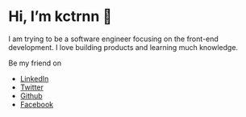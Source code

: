 # Hi, I’m kctrnn 👋

I am trying to be a software engineer focusing on the front-end development. I love building products and learning much knowledge.

Be my friend on

- [LinkedIn](https://www.linkedin.com/in/kctrnn/)
- [Twitter](https://twitter.com/kctrnn)
- [Github](https://github.com/kctrnn)
- [Facebook](https://www.facebook.com/kctrnn/)

